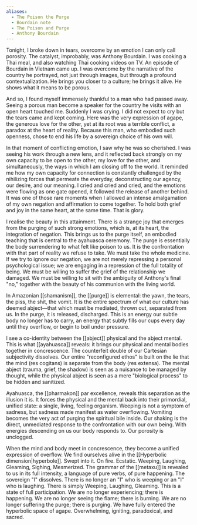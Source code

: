 ```yaml
---
aliases:
  - The Poison the Purge
  - Bourdain note
  - The Poison and Purge
  - Anthony Bourdain
---
```

Tonight, I broke down in tears, overcome by an emotion I can only call porosity. The catalyst, improbably, was Anthony Bourdain. I was cooking a Thai meal, and also watching Thai cooking videos on TV. An episode of Bourdain in Vietnam came up. I was overcome by the narrative of the country he portrayed, not just through images, but through a profound contextualization. He brings you closer to a culture; he brings it alive. He shows what it means to be porous.

And so, I found myself immensely thankful to a man who had passed away. Seeing a porous man become a speaker for the country he visits with an open heart touched me. Suddenly I was crying. I did not expect to cry but the tears came and kept coming. Here was the very expression of agape, the generous love for the other, yet at its root was a terrible conflict, a paradox at the heart of reality. Because this man, who embodied such openness, chose to end his life by a sovereign choice of his own will.

In that moment of conflicting emotion, I saw why he was so cherished. I was seeing his work through a new lens, and it reflected back strongly on my own capacity to be open to the other, my love for the other, and simultaneously, the ways in which I am closing off to the world. It reminded me how my own capacity for connection is constantly challenged by the nihilizing forces that permeate the everyday, deconstructing our agency, our desire, and our meaning. I cried and cried and cried, and the emotions were flowing as one gate opened, it followed the release of another behind. It was one of those rare moments when I allowed an intense amalgamation of my own negation and affirmation to come together. To hold both grief and joy in the same heart, at the same time. That is glory.

I realise the beauty in this attainment. There is a strange joy that emerges from the purging of such strong emotions, which is, at its heart, the integration of negation. This brings us to the purge itself, an embodied teaching that is central to the ayahuasca ceremony. The purge is essentially the body surrendering to what felt like poison to us. It is the confrontation with that part of reality we refuse to take. We must take the whole medicine. If we try to ignore our negation, we are not merely repressing a personal psychological issue; we are engaging in a repression of the full totality of being. We must be willing to suffer the grief of the relationship we damaged. We must be willing to sit with the ambiguity of Anthony's final "no," together with the beauty of his communion with the living world.

In Amazonian [[shamanism]], the [[purge]] is elemental: the yawn, the tears, the piss, the shit, the vomit. It is the entire spectrum of what our culture has deemed abject—that which must be mediated, thrown out, separated from us. In the purge, it is released, discharged. This is an energy our subtle body no longer has to carry, an energy that subtly fills our cups every day until they overflow, or begin to boil under pressure.

I see a co-identity between the [[abject]] physical and the abject mental. This is what [[ayahuasca]] reveals: it brings our physical and mental bodies together in concrescence. The counterfeit double of our Cartesian subjectivity dissolves. Our entire "reconfigured ethos" is built on the lie that the mind (res cogitans) is separate from the body (res extensa). The mental abject (trauma, grief, the shadow) is seen as a nuisance to be managed by thought, while the physical abject is seen as a mere "biological process" to be hidden and sanitized.

Ayahuasca, the [[pharmakon]] par excellence, reveals this separation as the illusion it is. It forces the physical and the mental back into their primordial, unified state: a single, living, feeling organism. Weeping is not a symptom of sadness, but sadness made manifest as water overflowing. Vomiting becomes the very act of purging the spiritual bile inside. Our shaking is the direct, unmediated response to the confrontation with our own being. With energies descending on us our body responds to. Our porosity is unclogged.

When the mind and body meet in concrescence, they become a unified expression of overflow. We find ourselves alive in the [[Hyperbolic dimension|hyperbole]]. Swept into it. On fire. Ecstatic. Weeping, Laughing, Gleaming, Sighing, Mesmerized. The grammar of the [[metaxu]] is revealed to us in its full intensity, a language of pure verbs, of pure happening. The sovereign "I" dissolves. There is no longer an "I" who is weeping or an "I" who is laughing. There is simply Weeping, Laughing, Gleaming. This is a state of full participation. We are no longer experiencing; there is happening. We are no longer seeing the flame; there is burning. We are no longer suffering the purge; there is purging. We have fully entered the hyperbolic space of agape. Overwhelming, igniting, paradoxical, and sacred.
